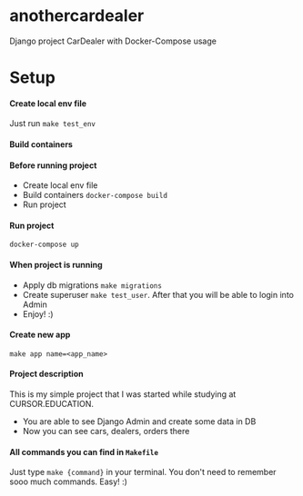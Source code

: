 # anothercardealer
Django project CarDealer with Docker-Compose usage
# Setup

#### Create local env file

Just run `make test_env`


#### Build containers

#### Before running project 

- Create local env file
- Build containers `docker-compose build`
- Run project

####   Run project   

`docker-compose up`


#### When project is running 

- Apply db migrations `make migrations`
- Create superuser `make test_user`. After that you will be able to login into Admin
- Enjoy! :)

#### Create new app 

`make app name=<app_name>`

#### Project description  

This is my simple project that I was started while studying at CURSOR.EDUCATION.
- You are able to see Django Admin and create some data in DB
- Now you can see cars, dealers, orders there

#### All commands you can find in `Makefile`

Just type `make {command}` in your terminal.
You don't need to remember sooo much commands.
Easy! :)

